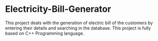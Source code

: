 # Electricity-Bill-Generator
This project deals with the generation of electric bill of the customers by entering their details 
and searching in the database. This project is fully based on C++ Programming language.
